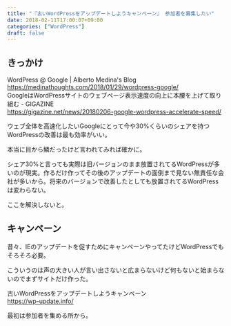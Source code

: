 ```yaml
---
title: "『古いWordPressをアップデートしようキャンペーン』 参加者を募集したい"
date: 2018-02-11T17:00:07+09:00
categories: ["WordPress"]
draft: false
---
```


## きっかけ
WordPress @ Google | Alberto Medina's Blog  
https://medinathoughts.com/2018/01/29/wordpress-google/  
GoogleはWordPressサイトのウェブページ表示速度の向上に本腰を上げて取り組む - GIGAZINE  
https://gigazine.net/news/20180206-google-wordpress-accelerate-speed/  

ウェブ全体を高速化したいGoogleにとって今や30%くらいのシェアを持つWordPressの改善は最も効率がいい。

本当に目から鱗だったけど言われてみれば確かに。

シェア30%と言っても実際は旧バージョンのまま放置されてるWordPressが多いのが現実。作るだけ作ってその後のアップデートの面倒まで見ない無責任な会社が多いから。将来のバージョンで改善したとしても放置されてるWordPressは変わらない。

ここを解決しないと。

## キャンペーン
昔々、IEのアップデートを促すためにキャンペーンやってたけどWordPressでもそろそろ必要。

こういうのは声の大きい人が言い出さないと広まらないけど何もないと始まらないのでまずサイトだけ作った。

古いWordPressをアップデートしようキャンペーン  
https://wp-update.info/

最初は参加者を集める所から。
